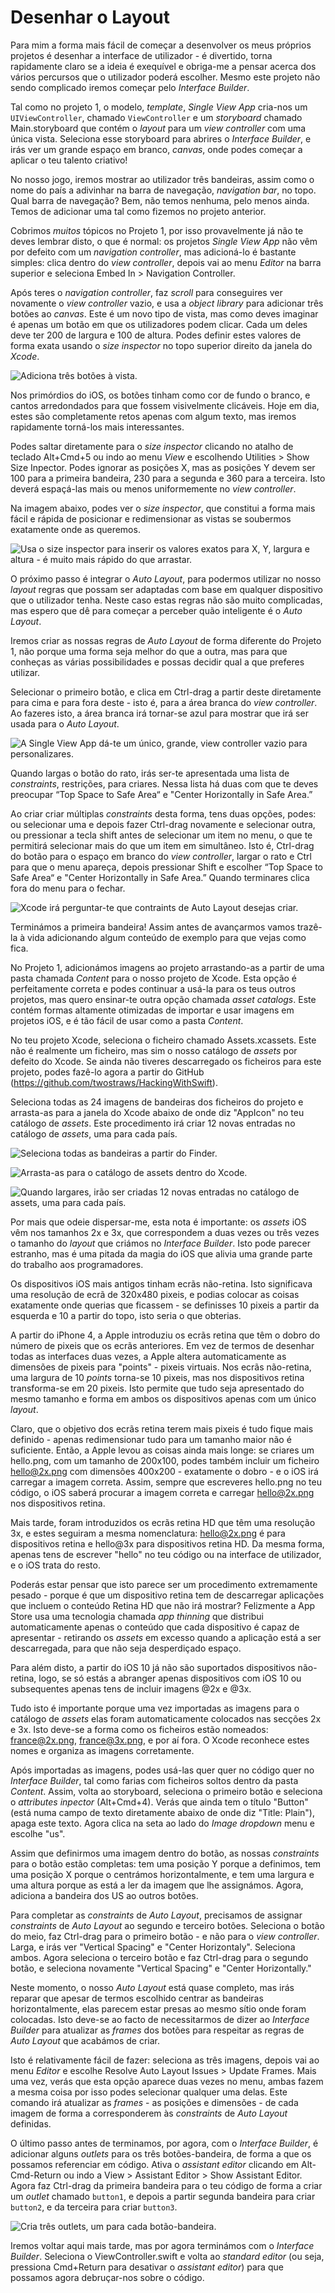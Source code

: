 # Desenhar o Layout

<!-- YOUTUBE: qHPqGWzs17E -->

Para mim a forma mais fácil de começar a desenvolver os meus próprios projetos é desenhar a interface de utilizador - é divertido, torna rapidamente claro se a ideia é exequível e obriga-me a pensar acerca dos vários percursos que o utilizador poderá escolher. Mesmo este projeto não sendo complicado iremos começar pelo *Interface Builder*.

Tal como no projeto 1, o modelo, *template*, *Single View App* cria-nos um `UIViewController`, chamado `ViewController` e um *storyboard* chamado Main.storyboard que contém o *layout* para um *view controller* com uma única vista. Seleciona esse storyboard para abrires o *Interface Builder*, e irás ver um grande espaço em branco, *canvas*, onde podes começar a aplicar o teu talento criativo!

No nosso jogo, iremos mostrar ao utilizador três bandeiras, assim como o nome do país a adivinhar na barra de navegação, *navigation bar*, no topo. Qual barra de navegação? Bem, não temos nenhuma, pelo menos ainda. Temos de adicionar uma tal como fizemos no projeto anterior.

Cobrimos *muitos* tópicos no Projeto 1, por isso provavelmente já não te deves lembrar disto, o que é normal: os projetos *Single View App* não vêm por defeito com um *navigation controller*, mas adicioná-lo é bastante simples: clica dentro do *view controller*, depois vai ao menu *Editor* na barra superior e seleciona Embed In > Navigation Controller.

Após teres o *navigation controller*, faz *scroll* para conseguires ver novamente o *view controller* vazio, e usa a *object library* para adicionar três botões ao *canvas*. Este é um novo tipo de vista, mas como deves imaginar é apenas um botão em que os utilizadores podem clicar. Cada um deles deve ter 200 de largura e 100 de altura. Podes definir estes valores de forma exata usando o *size inspector* no topo superior direito da janela do *Xcode*.

![Adiciona três botões à vista.](2-4.png)

Nos primórdios do iOS, os botões tinham como cor de fundo o branco, e cantos arredondados para que fossem visivelmente clicáveis. Hoje em dia, estes são completamente retos apenas com algum texto, mas iremos rapidamente torná-los mais interessantes.

Podes saltar diretamente para o *size inspector*  clicando no atalho de teclado Alt+Cmd+5 ou indo ao menu *View* e escolhendo Utilities > Show Size Inpector. Podes ignorar as posições X, mas as posições Y devem ser 100 para a primeira bandeira, 230 para a segunda e 360 para a terceira. Isto deverá espaçá-las mais ou menos uniformemente no *view controller*.

Na imagem abaixo, podes ver o *size inspector*, que constitui a forma mais fácil e rápida de posicionar e redimensionar as vistas se soubermos exatamente onde as queremos.

![Usa o *size inspector* para inserir os valores exatos para X, Y, largura e altura - é muito mais rápido do que arrastar.](2-1.png)

O próximo passo é integrar o *Auto Layout*, para podermos utilizar no nosso *layout* regras que possam ser adaptadas com base em qualquer dispositivo que o utilizador tenha. Neste caso estas regras não são muito complicadas, mas espero que dê para começar a perceber quão inteligente é o *Auto Layout*.

Iremos criar as nossas regras de *Auto Layout* de forma diferente do Projeto 1, não porque uma forma seja melhor do que a outra, mas para que conheças as várias possibilidades e possas decidir qual a que preferes utilizar.

Selecionar o primeiro botão, e clica em Ctrl-drag a partir deste diretamente para cima e para fora deste - isto é, para a área branca do *view controller*. Ao fazeres isto, a área branca irá tornar-se azul para mostrar que irá ser usada para o *Auto Layout*.

![A *Single View App* dá-te um único, grande, *view controller* vazio para personalizares.](2-5.png)

Quando largas o botão do rato, irás ser-te apresentada uma lista de *constraints*, restrições, para criares. Nessa lista há duas com que te deves preocupar “Top Space to Safe Area“ e "Center Horizontally in Safe Area.”

Ao criar criar múltiplas *constraints* desta forma, tens duas opções, podes: ou selecionar uma e depois fazer Ctrl-drag novamente e selecionar outra, ou pressionar a tecla shift antes de selecionar um item no menu, o que te permitirá selecionar mais do que um item em simultâneo. Isto é, Ctrl-drag do botão para o espaço em branco do *view controller*, largar o rato e Ctrl para que o menu apareça, depois pressionar Shift e escolher “Top Space to Safe Area“ e "Center Horizontally in Safe Area.” Quando terminares clica fora do menu para o fechar.

![Xcode irá perguntar-te que *contraints* de *Auto Layout* desejas criar.](2-6.png)

Terminámos a primeira bandeira! Assim antes de avançarmos vamos trazê-la à vida adicionando algum conteúdo de exemplo para que vejas como fica.

No Projeto 1, adicionámos imagens ao projeto arrastando-as a partir de uma pasta chamada *Content* para o nosso projeto de Xcode. Esta opção é perfeitamente correta e podes continuar a usá-la para os teus outros projetos, mas quero ensinar-te outra opção chamada *asset catalogs*. Este contém formas altamente otimizadas de importar e usar imagens em projetos iOS, e é tão fácil de usar como a pasta *Content*. 

No teu projeto Xcode, seleciona o ficheiro chamado Assets.xcassets. Este não é realmente um ficheiro, mas sim o nosso catálogo de *assets* por defeito do Xcode. Se ainda não tiveres descarregado os ficheiros para este projeto, podes fazê-lo agora a partir do GitHub (<https://github.com/twostraws/HackingWithSwift>).

Seleciona todas as 24 imagens de bandeiras dos ficheiros do projeto e arrasta-as para a janela do Xcode abaixo de onde diz "AppIcon" no teu catálogo de *assets*. Este procedimento irá criar 12 novas entradas no catálogo de *assets*, uma para cada país.

![Seleciona todas as bandeiras a partir do Finder.](2-7.png)

![Arrasta-as para o catálogo de assets dentro do Xcode.](2-8.png)

![Quando largares, irão ser criadas 12 novas entradas no catálogo de assets, uma para cada país.](2-9.png)

Por mais que odeie dispersar-me, esta nota é importante: os *assets* iOS vêm nos tamanhos 2x e 3x, que correspondem a duas vezes ou três vezes o tamanho do *layout* que criámos no *Interface Builder*. Isto pode parecer estranho, mas é uma pitada da magia do iOS que alivia uma grande parte do trabalho aos programadores.

Os dispositivos iOS mais antigos tinham ecrãs não-retina. Isto significava uma resolução de ecrã de 320x480 pixeis, e podias colocar as coisas exatamente onde querias que ficassem - se definisses 10 pixeis a partir da esquerda e 10 a partir do topo, isto seria o que obterias.

A partir do iPhone 4, a Apple introduziu os ecrãs retina que têm o dobro do número de pixeis que os ecrãs anteriores. Em vez de termos de desenhar todas as interfaces duas vezes, a Apple altera automaticamente as dimensões de pixeis para "points" - pixeis virtuais. Nos ecrãs não-retina, uma largura de 10 *points* torna-se 10 pixeis, mas nos dispositivos retina transforma-se em 20 pixeis. Isto permite que tudo seja apresentado do mesmo tamanho e forma em ambos os dispositivos apenas com um único *layout*.

Claro, que o objetivo dos ecrãs retina terem mais pixeis é tudo fique mais definido - apenas redimensionar tudo para um tamanho maior não é suficiente. Então, a Apple levou as coisas ainda mais longe: se criares um hello.png, com um tamanho de 200x100, podes também incluir um ficheiro hello@2x.png com dimensões 400x200 - exatamente o dobro - e o iOS irá carregar a imagem correta. Assim, sempre que escreveres hello.png no teu código, o iOS saberá procurar a imagem correta e carregar hello@2x.png nos dispositivos retina.

Mais tarde, foram introduzidos os ecrãs retina HD que têm uma resolução 3x, e estes seguiram a mesma nomenclatura: hello@2x.png é para dispositivos retina e hello@3x para dispositivos retina HD. Da mesma forma, apenas tens de escrever "hello" no teu código ou na interface de utilizador, e o iOS trata do resto.

Poderás estar pensar que isto parece ser um procedimento extremamente pesado - porque é que um dispositivo retina tem de descarregar aplicações que incluem o conteúdo Retina HD que não irá mostrar? Felizmente a App Store usa uma tecnologia chamada *app thinning* que distribui automaticamente apenas o conteúdo que cada dispositivo é capaz de apresentar - retirando os *assets* em excesso quando a aplicação está a ser descarregada, para que não seja desperdiçado espaço.

Para além disto, a partir do iOS 10 já não são suportados dispositivos não-retina, logo, se só estás a abranger apenas dispositivos com iOS 10 ou subsequentes apenas tens de incluir imagens @2x e @3x.

Tudo isto é importante porque uma vez importadas as imagens para o catálogo de *assets* elas foram automaticamente colocados nas secções 2x e 3x. Isto deve-se a forma como os ficheiros estão nomeados: france@2x.png, france@3x.png, e por aí fora. O Xcode reconhece estes nomes e organiza as imagens corretamente.

Após importadas as imagens, podes usá-las quer quer no código quer no *Interface Builder*, tal como farias com ficheiros soltos dentro da pasta *Content*. Assim, volta ao storyboard, seleciona o primeiro botão e seleciona o *attributes inpector* (Alt+Cmd+4). Verás que ainda tem o título "Button" (está numa campo de texto diretamente abaixo de onde diz "Title: Plain"), apaga este texto. Agora clica na seta ao lado do *Image dropdown* menu e escolhe "us".

Assim que definirmos uma imagem dentro do botão, as nossas *constraints* para o botão estão completas: tem uma posição Y porque a definimos, tem uma posição X porque o centrámos horizontalmente, e tem uma largura e uma altura porque as está a ler da imagem que lhe assignámos. Agora, adiciona a bandeira dos US ao outros botões.

Para completar as *constraints* de *Auto Layout*, precisamos de assignar *constraints* de *Auto Layout* ao segundo e terceiro botões. Seleciona o botão do meio, faz Ctrl-drag para o primeiro botão - e não para o *view controller*. Larga, e irás ver "Vertical Spacing" e "Center Horizontaly". Seleciona ambos. Agora seleciona o terceiro botão e faz Ctrl-drag para o segundo botão, e seleciona novamente "Vertical Spacing" e "Center Horizontally."

Neste momento, o nosso *Auto Layout* está quase completo, mas irás reparar que apesar de termos escolhido centrar as bandeiras horizontalmente, elas parecem estar presas ao mesmo sítio onde foram colocadas. Isto deve-se ao facto de necessitarmos de dizer ao *Interface Builder* para atualizar as *frames* dos botões para respeitar as regras de *Auto Layout* que acabámos de criar.

Isto é relativamente fácil de fazer: seleciona as três imagens, depois vai ao menu *Editor* e escolhe Resolve Auto Layout Issues > Update Frames. Mais uma vez, verás que esta opção aparece duas vezes no menu, ambas fazem a mesma coisa por isso podes selecionar qualquer uma delas. Este comando irá atualizar as *frames* - as posições e dimensões - de cada imagem de forma a corresponderem às *constraints* de *Auto Layout* definidas.

O último passo antes de terminamos, por agora, com o *Interface Builder*, é adicionar alguns *outlets* para os três botões-bandeira, de forma a que os possamos referenciar em código. Ativa o *assistant editor* clicando em Alt-Cmd-Return ou indo a View > Assistant Editor > Show Assistant Editor. Agora faz Ctrl-drag da primeira bandeira para o teu código de forma a criar um *outlet* chamado `button1`, e depois a partir segunda bandeira para criar `button2`, e da terceira para criar `button3`. 

![Cria três *outlets*, um para cada botão-bandeira.](2-10.png)

Iremos voltar aqui mais tarde, mas por agora terminámos com o *Interface Builder*. Seleciona o ViewController.swift e volta ao *standard editor* (ou seja, pressiona Cmd+Return para desativar o *assistant editor*) para que possamos agora debruçar-nos sobre o código.
